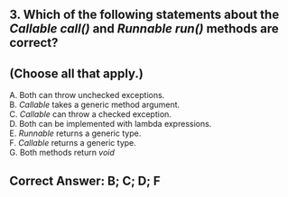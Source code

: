 ## 3. Which of the following statements about the *Callable call()* and *Runnable run()* methods are correct?
## (Choose all that apply.)

A. Both can throw unchecked exceptions. <br>
B. *Callable* takes a generic method argument. <br>
C. *Callable* can throw a checked exception. <br>
D. Both can be implemented with lambda expressions. <br>
E. *Runnable* returns a generic type. <br>
F. *Callable* returns a generic type. <br>
G. Both methods return *void* <br>

## Correct Answer: B; C; D; F
